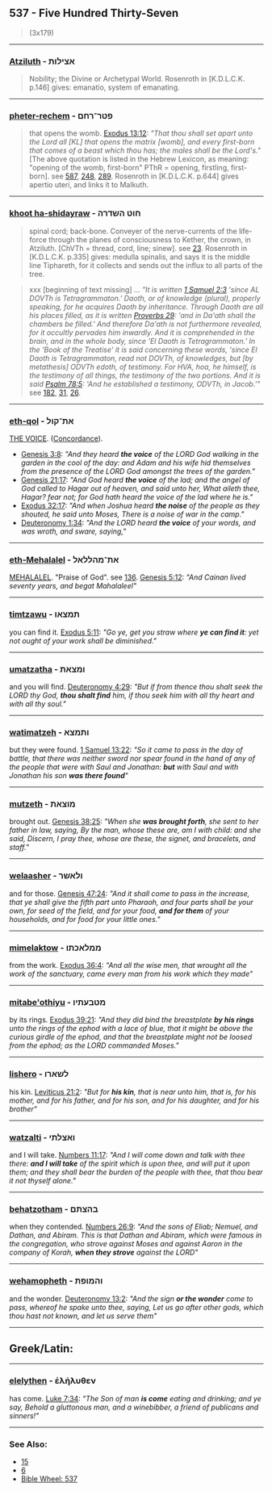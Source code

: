 ## 537 - Five Hundred Thirty-Seven
> (3x179)

---

### [Atziluth](/keys/ATzILVTh) - אצילות
> Nobility; the Divine or Archetypal World. Rosenroth in [K.D.L.C.K. p.146] gives: emanatio, system of emanating.

---

### [pheter-rechem](/keys/PTR-RChM) - פטר־רחם
> that opens the womb. [Exodus 13:12](http://biblehub.com/exodus/13-12.htm): *"That thou shall set apart unto the Lord all [KL] that opens the matrix [womb], and every first-born that comes of a beast which thou has; the males shall be the Lord's."* [The above quotation is listed in the Hebrew Lexicon, as meaning: "opening of the womb, first-born" PThR = opening, firstling, first-born]. see [587](587), [248](248), [289](289). Rosenroth in [K.D.L.C.K. p.644] gives apertio uteri, and links it to Malkuth.

---

### [khoot ha-shidayraw](/keys/ChVT.HShDRH) - חוט השדרה
> spinal cord; back-bone. Conveyer of the nerve-currents of the life-force through the planes of consciousness to Kether, the crown, in Atziluth. [ChVTh = thread, cord, line; sinew]. see [23](23). Rosenroth in [K.D.L.C.K. p.335] gives: medulla spinalis, and says it is the middle line Tiphareth, for it collects and sends out the influx to all parts of the tree.

> xxx [beginning of text missing] ... *"It is written [1 Samuel 2:3](http://biblehub.com/1_samuel/2-3.htm) 'since AL DOVTh is Tetragrammaton.' Daoth, or of knowledge (plural), properly speaking, for he acquires Daoth by inheritance. Through Daoth are all his places filled, as it is written [Proverbs 29](http://biblehub.com/kjv/proverbs/29.htm): 'and in Da'ath shall the chambers be filled.' And therefore Da'ath is not furthermore revealed, for it occultly pervades him inwardly. And it is comprehended in the brain, and in the whole body, since 'El Daoth is Tetragrammaton.' In the 'Book of the Treatise' it is said concerning these words, 'since El Daoth is Tetragrammaton, read not DOVTh, of knowledges, but [by metathesis] ODVTh edoth, of testimony. For HVA, hoa, he himself, is the testimony of all things, the testimony of the two portions. And it is said [Psalm 78:5](http://biblehub.com/psalms/78-5.htm): 'And he established a testimony, ODVTh, in Jacob.'"* see [182](182), [31](31), [26](26).

---

### [eth-qol](/keys/ATh-QVL) - את־קול
[THE VOICE](/keys/QVL). ([Concordance](https://biblehub.com/hebrew/kol_6963.htm)).

- [Genesis 3:8](https://biblehub.com/genesis/3-8.htm): *"And they heard **the voice** of the LORD God walking in the garden in the cool of the day: and Adam and his wife hid themselves from the presence of the LORD God amongst the trees of the garden."*
- [Genesis 21:17](https://biblehub.com/genesis/21-17.htm): *"And God heard **the voice** of the lad; and the angel of God called to Hagar out of heaven, and said unto her, What aileth thee, Hagar? fear not; for God hath heard the voice of the lad where he is."*
- [Exodus 32:17](https://biblehub.com/exodus/32-17.htm): *"And when Joshua heard **the noise** of the people as they shouted, he said unto Moses, There is a noise of war in the camp."*
- [Deuteronomy 1:34](https://biblehub.com/deuteronomy/1-34.htm): *"And the LORD heard **the voice** of your words, and was wroth, and sware, saying,"*

---

### [eth-Mehalalel](/keys/ATh-MHLLAL) - את־מהללאל
[MEHALALEL](/keys/MHLLAL). "Praise of God". see [136](136). [Genesis 5:12](https://biblehub.com/genesis/5-12.htm): *"And Cainan lived seventy years, and begat Mahalaleel"*

---

### [timtzawu](/keys/ThMTzAV) - תמצאו
you can find it. [Exodus 5:11](https://biblehub.com/exodus/5-11.htm): *"Go ye, get you straw where **ye can find it**: yet not ought of your work shall be diminished."*

---

### [umatzatha](/keys/VMTzATh) - ומצאת
and you will find. [Deuteronomy 4:29](https://biblehub.com/deuteronomy/4-29.htm): *"But if from thence thou shalt seek the LORD thy God, **thou shalt find** him, if thou seek him with all thy heart and with all thy soul."*

---

### [watimatzeh](/keys/VThMTzA) - ותמצא
but they were found. [1 Samuel 13:22](https://biblehub.com/1_samuel/13-22.htm): *"So it came to pass in the day of battle, that there was neither sword nor spear found in the hand of any of the people that were with Saul and Jonathan: **but** with Saul and with Jonathan his son **was there found**"*

---

### [mutzeth](/keys/MVTzATh) - מוצאת
brought out. [Genesis 38:25](https://biblehub.com/genesis/38-25.htm): *"When she **was brought forth**, she sent to her father in law, saying, By the man, whose these are, am I with child: and she said, Discern, I pray thee, whose are these, the signet, and bracelets, and staff."*

---

### [welaasher](/keys/VLAShR) - ולאשר
and for those. [Genesis 47:24](https://biblehub.com/genesis/47-24.htm): *"And it shall come to pass in the increase, that ye shall give the fifth part unto Pharaoh, and four parts shall be your own, for seed of the field, and for your food, **and for them** of your households, and for food for your little ones."*

---

### [mimelaktow](/keys/MMLAKThV) - ממלאכתו
from the work. [Exodus 36:4](https://biblehub.com/exodus/36-4.htm): *"And all the wise men, that wrought all the work of the sanctuary, came every man from his work which they made"*

---

### [mitabe'othiyu](/keys/MTBOThIV) - מטבעתיו
by its rings. [Exodus 39:21](https://biblehub.com/exodus/39-21.htm): *"And they did bind the breastplate **by his rings** unto the rings of the ephod with a lace of blue, that it might be above the curious girdle of the ephod, and that the breastplate might not be loosed from the ephod; as the LORD commanded Moses."*

---

### [lishero](/keys/LShARV) - לשארו
his kin. [Leviticus 21:2](https://biblehub.com/leviticus/21-2.htm): *"But for **his kin**, that is near unto him, that is, for his mother, and for his father, and for his son, and for his daughter, and for his brother"*

---

### [watzalti](/keys/VATzLThI) - ואצלתי
and I will take. [Numbers 11:17](https://biblehub.com/numbers/11-17.htm): *"And I will come down and talk with thee there: **and I will take** of the spirit which is upon thee, and will put it upon them; and they shall bear the burden of the people with thee, that thou bear it not thyself alone."*

---

### [behatzotham](/keys/BHTzThM) - בהצתם
when they contended. [Numbers 26:9](https://biblehub.com/numbers/26-9.htm): *"And the sons of Eliab; Nemuel, and Dathan, and Abiram. This is that Dathan and Abiram, which were famous in the congregation, who strove against Moses and against Aaron in the company of Korah, **when they strove** against the LORD"*

---

### [wehamopheth](/keys/VHMVPTh) - והמופת
and the wonder. [Deuteronomy 13:2](https://biblehub.com/deuteronomy/13-2.htm): *"And the sign **or the wonder** come to pass, whereof he spake unto thee, saying, Let us go after other gods, which thou hast not known, and let us serve them"*

---

## Greek/Latin:

---

### [elelythen](/greek?word=elhluthen) - ἐλήλυθεν
has come. [Luke 7:34](https://biblehub.com/luke/7-34.htm): *"The Son of man **is come** eating and drinking; and ye say, Behold a gluttonous man, and a winebibber, a friend of publicans and sinners!"*

---

### See Also:

- [15](15)
- [6](6)
- [Bible Wheel: 537](https://www.biblewheel.com//GR/GR_Database.php?SearchBy_Gematria=537)
